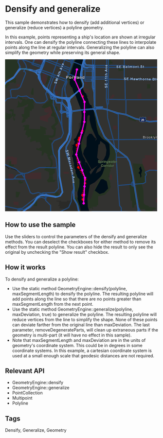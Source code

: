 # Densify and generalize

This sample demonstrates how to densify (add additional vertices) or generalize (reduce vertices) a polyline geometry.

In this example, points representing a ship's location are shown at irregular intervals. One can densify the polyline connecting these lines to interpolate points along the line at regular intervals. Generalizing the polyline can also simplify the geometry while preserving its general shape.

![](screenshot.png)

## How to use the sample
Use the sliders to control the parameters of the densify and generalize methods. You can deselect the checkboxes for either method to remove its effect from the result polyline. You can also hide the result to only see the original by unchecking the "Show result" checkbox.

## How it works
To densify and generalize a polyline:
- Use the static method GeometryEngine::densify(polyline, maxSegmentLength) to densify the polyline. The resulting polyline will add points along the line so that there are no points greater than maxSegmentLength from the next point.
- Use the static method GeometryEngine::generalize(polyline, maxDeviation, true) to generalize the polyline. The resulting polyline will reduce vertices from the line to simplify the shape. None of these points can deviate farther from the original line than maxDeviation. The last parameter, removeDegenerateParts, will clean up extraneous parts if the geometry is multi-part (it will have no effect in this sample).
- Note that maxSegmentLength and maxDeviation are in the units of geometry's coordinate system. This could be in degrees in some coordinate systems. In this example, a cartesian coordinate system is used at a small enough scale that geodesic distances are not required.

## Relevant API
- GeometryEngine::densify
- GeometryEngine::generalize
- PointCollection
- Multipoint
- Polyline

## Tags
Densify, Generalize, Geometry

